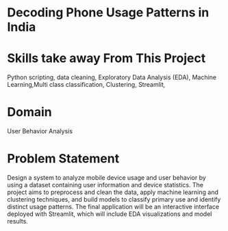 # Decoding Phone Usage Patterns in India
# Skills take away From This Project
Python scripting, data cleaning, Exploratory Data Analysis (EDA), Machine Learning,Multi class classification, Clustering, Streamlit, 
# Domain
User Behavior Analysis
# Problem Statement
Design a system to analyze mobile device usage and user behavior by using a dataset containing user information and device statistics. The project aims to preprocess and clean the data, apply machine learning and clustering techniques, and build models to classify primary use and identify distinct usage patterns. The final application will be an interactive interface deployed with Streamlit, which will include EDA visualizations and model results.
